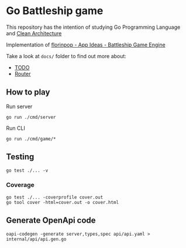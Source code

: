 # Go Battleship game

This repository has the intention of studying Go Programming Language and [Clean Architecture](https://blog.cleancoder.com/uncle-bob/2012/08/13/the-clean-architecture.html)

Implementation of [florinpop - App Ideas - Battleship Game Engine](https://github.com/florinpop17/app-ideas/blob/master/Projects/3-Advanced/Battleship-Game-Engine.md)

Take a look at `docs/` folder to find out more about:
- [TODO](docs/TODO.md)
- [Router](docs/router.md)

## How to play

Run server
```
go run ./cmd/server
```

Run CLI
```
go run ./cmd/game/*
```

## Testing

```
go test ./... -v
```

### Coverage
```
go test ./... -coverprofile cover.out
go tool cover -html=cover.out -o cover.html
```

## Generate OpenApi code
```
oapi-codegen -generate server,types,spec api/api.yaml > internal/api/api.gen.go
```
